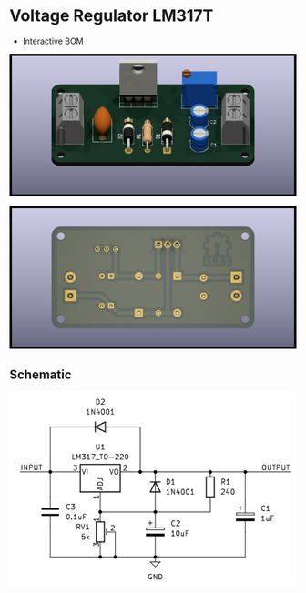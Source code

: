 # Voltage Regulator LM317T

* [Interactive BOM](https://htmlpreview.github.io/?https://github.com/igonzalezb/Voltage-Regulator-LM317T/blob/main/bom/ibom.html)

![Alt text](images/3d.png)

![Alt text](images/bottom.png)


## Schematic

![Alt text](images/schematic.png)
